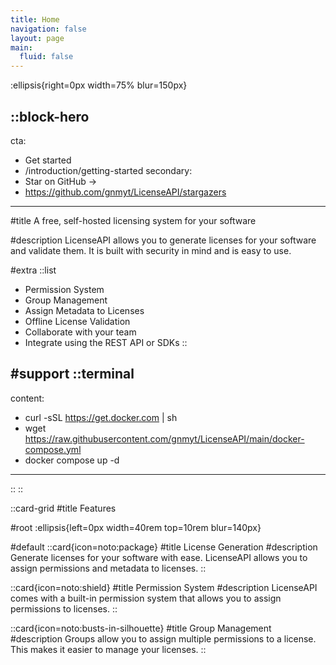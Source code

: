 ```yaml
---
title: Home
navigation: false
layout: page
main:
  fluid: false
---
```


:ellipsis{right=0px width=75% blur=150px}

::block-hero
---
cta:
  - Get started
  - /introduction/getting-started
secondary:
  - Star on GitHub →
  - https://github.com/gnmyt/LicenseAPI/stargazers
---

#title
A free, self-hosted licensing system for your software

#description
LicenseAPI allows you to generate licenses for your software and validate them. It is built with security in mind and is easy to use.

#extra
  ::list
  - Permission System
  - Group Management
  - Assign Metadata to Licenses
  - Offline License Validation
  - Collaborate with your team
  - Integrate using the REST API or SDKs
  ::

#support
  ::terminal
  ---
  content:
  - curl -sSL https://get.docker.com | sh
  - wget https://raw.githubusercontent.com/gnmyt/LicenseAPI/main/docker-compose.yml
  - docker compose up -d
  ---
  ::
::

::card-grid
#title
Features

#root
:ellipsis{left=0px width=40rem top=10rem blur=140px}

#default
  ::card{icon=noto:package}
  #title
    License Generation
  #description
    Generate licenses for your software with ease. LicenseAPI allows you to assign permissions and metadata to licenses.
  ::

  ::card{icon=noto:shield}
  #title
    Permission System
  #description
    LicenseAPI comes with a built-in permission system that allows you to assign permissions to licenses.
  ::

  ::card{icon=noto:busts-in-silhouette}
  #title
    Group Management
  #description
    Groups allow you to assign multiple permissions to a license. This makes it easier to manage your licenses.
  ::